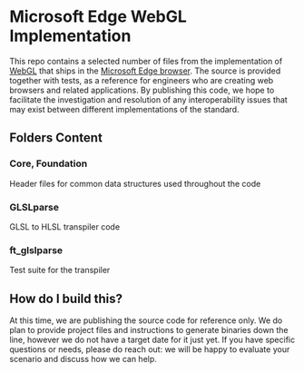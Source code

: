 # Microsoft Edge WebGL Implementation
This repo contains a selected number of files from the implementation of [WebGL](https://www.khronos.org/webgl/) that ships in the [Microsoft Edge browser](https://www.microsoft.com/en-us/windows/microsoft-edge). 
The source is provided together with tests, as a reference for engineers who are creating web browsers and related applications. 
By publishing this code, we hope to facilitate the investigation and resolution of any interoperability issues that may exist between different implementations of the standard.

## Folders Content
### Core, Foundation
Header files for common data structures used throughout the code

### GLSLparse
GLSL to HLSL transpiler code 

### ft_glslparse
Test suite for the transpiler

## How do I build this?
At this time, we are publishing the source code for reference only. We do plan to provide project files and instructions to generate binaries down the line, 
however we do not have a target date for it just yet. If you have specific questions or needs, please do reach out: we will be happy to evaluate your scenario and discuss how we can help.     
